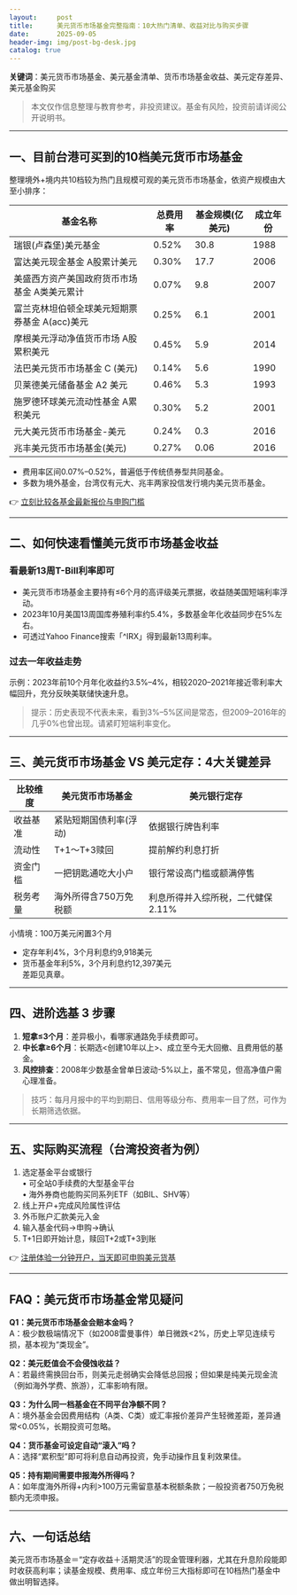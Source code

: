 ```yaml
---
layout:     post
title:      美元货币市场基金完整指南：10大热门清单、收益对比与购买步骤
date:       2025-09-05
header-img: img/post-bg-desk.jpg
catalog: true
---
```


**关键词**：美元货币市场基金、美元基金清单、货币市场基金收益、美元定存差异、美元基金购买

> 本文仅作信息整理与教育参考，非投资建议。基金有风险，投资前请详阅公开说明书。

---

## 一、目前台港可买到的10档美元货币市场基金

整理境外+境内共10档较为热门且规模可观的美元货币市场基金，依资产规模由大至小排序：

| 基金名称 | 总费用率 | 基金规模(亿美元) | 成立年份 |
| --- | --- | --- | --- |
| 瑞银(卢森堡)美元基金 | 0.52% | 30.8 | 1988 |
| 富达美元现金基金 A股累计美元 | 0.30% | 17.7 | 2006 |
| 美盛西方资产美国政府货币市场基金 A类美元累计 | 0.07% | 9.8 | 2007 |
| 富兰克林坦伯顿全球美元短期票券基金 A(acc)美元 | 0.25% | 6.1 | 2001 |
| 摩根美元浮动净值货币市场 A股累积美元 | 0.45% | 5.9 | 2014 |
| 法巴美元货币市场基金 C (美元) | 0.14% | 5.6 | 1990 |
| 贝莱德美元储备基金 A2 美元 | 0.46% | 5.3 | 1993 |
| 施罗德环球美元流动性基金 A累积美元 | 0.30% | 5.2 | 2001 |
| 元大美元货币市场基金-美元 | 0.24% | 0.3 | 2016 |
| 兆丰美元货币市场基金(美元) | 0.27% | 0.06 | 2016 |

- 费用率区间0.07%–0.52%，普遍低于传统债券型共同基金。
- 多数为境外基金，台湾仅有元大、兆丰两家投信发行境内美元货币基金。

👉 [立刻比较各基金最新报价与申购门槛](https://okxdog.com/)

---

## 二、如何快速看懂美元货币市场基金收益

### 看最新13周T-Bill利率即可
- 美元货币市场基金主要持有≤6个月的高评级美元票据，收益随美国短端利率浮动。
- 2023年10月美国13周国库券殖利率约5.4%，多数基金年化收益同步在5%左右。
- 可透过Yahoo Finance搜索「^IRX」得到最新13周利率。

### 过去一年收益走势
示例：2023年前10个月年化收益约3.5%–4%，相较2020–2021年接近零利率大幅回升，充分反映美联储快速升息。

> 提示：历史表现不代表未来，看到3%–5%区间是常态，但2009–2016年的几乎0%也曾出现。请紧盯短端利率变化。

---

## 三、美元货币市场基金 VS 美元定存：4大关键差异

| 比较维度 | 美元货币市场基金 | 美元银行定存 |
| --- | --- | --- |
| 收益基准 | 紧贴短期国债利率(浮动) | 依据银行牌告利率 |
| 流动性 | T+1～T+3赎回 | 提前解约利息打折 |
| 资金门槛 | 一把钥匙通吃大小户 | 银行常设高门槛或额满停售 |
| 税务考量 | 海外所得含750万免税额 | 利息所得并入综所税，二代健保2.11% |

小情境：100万美元闲置3个月  
- 定存年利4%，3个月利息约9,918美元  
- 货币基金年利5%，3个月利息约12,397美元  
差距见真章。

---

## 四、进阶选基 3 步骤

1. **短拿≤3个月**：差异极小，看哪家通路免手续费即可。  
2. **中长拿≥6个月**：长期选<创建10年以上>、成立至今无大回撤、且费用低的基金。  
3. **风控排查**：2008年少数基金曾单日波动-5%以上，虽不常见，但高净值户需心理准备。

> 技巧：每月月报中的平均到期日、信用等级分布、费用率一目了然，可作为长期筛选依据。

---

## 五、实际购买流程（台湾投资者为例）

1. 选定基金平台或银行  
   • 可全站0手续费的大型基金平台  
   • 海外券商也能购买同系列ETF（如BIL、SHV等）  
2. 线上开户+完成风险属性评估  
3. 外币账户汇款美元入金  
4. 输入基金代码→申购→确认  
5. T+1日即开始计息，赎回T+2或T+3到账

👉 [注册体验一分钟开户，当天即可申购美元货基](https://okxdog.com/)

---

## FAQ：美元货币市场基金常见疑问

**Q1：美元货币市场基金会赔本金吗？**  
A：极少数极端情况下（如2008雷曼事件）单日微跌<2%，历史上罕见连续亏损，基本视为“类现金”。

**Q2：美元贬值会不会侵蚀收益？**  
A：若最终需换回台币，则美元走弱确实会降低总回报；但如果是纯美元现金流（例如海外学费、旅游），汇率影响有限。

**Q3：为什么同一档基金在不同平台净额不同？**  
A：境外基金会因费用结构（A类、C类）或汇率报价差异产生轻微差距，差异通常<0.05%，长期投资可忽略。

**Q4：货币基金可设定自动“滚入”吗？**  
A：选择“累积型”即可将利息自动再投资，免手动操作且复利效果佳。

**Q5：持有期间需要申报海外所得吗？**  
A：如年度海外所得+内利>100万元需留意基本税额条款；一般投资者750万免税额内无须申报。

---

## 六、一句话总结

美元货币市场基金＝“定存收益＋活期灵活”的现金管理利器，尤其在升息阶段能即时收获高利率；读基金规模、费用率、成立年份三大指标即可在10档热门基金中做出明智选择。